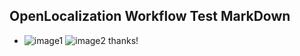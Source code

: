 ## OpenLocalization Workflow Test MarkDown
* ![image1](.\05adfb82-5a2d-416e-9a7c-17cbffff0bbd.PNG)   ![image2](.\c871214b-6ae7-4c7b-9eae-648c5922687e.png) 
thanks!